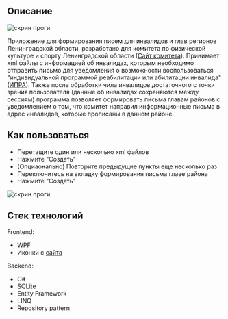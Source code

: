 <h2> Описание </h2>
<img src="https://github.com/user-attachments/assets/91a77269-1bdf-4633-ba2e-b0a5e054f430" alt="скрин проги">

Приложение для формирования писем для инвалидов и глав регионов Ленинградской области, разработано для комитета по физической культуре и спорту Ленинградской области (<a href="https://sport.lenobl.ru/" target="_blank">Сайт комитета</a>). Принимает xml файлы с информацией об инвалидах, которым необходимо отправить письмо для уведомления о возможности воспользоваться "индивидуальной программой реабилитации или абилитации инвалида" (<a href="https://47.gbmse.ru/reabilitaciya-i-abilitaciya-invalidov/" target="_blank">ИПРА</a>). Также после обработки чила инвалидов достаточного с точки зрения пользователя (данные об инвалидах сохраняются между сессиям) программа позволяет формировать письма главам районов с уведомлением о том, что комитет направил информационные письма в адрес инвалидов, которые прописаны в данном районе. 

<h2>Как пользоваться</h2>
  <ul>
    <li>Перетащите один или несколько xml файлов</li>
    <li>Нажмите "Создать"</li>
    <li>(Опциаонально) Повторите предыдущие пункты еще несколько раз</li>
    <li>Переключитесь на вкладку формирования письма главе района</li>
    <li>Нажмите "Создать"</li>
  </ul>

<img src="https://github.com/OneCreator14/XML_Handler/blob/main/XML_Handler/Resources/IPRA_Work%206.gif" alt="скрин проги">

<h2>Стек технологий</h2>
Frontend:
<ul>
  <li>WPF</li>
  <li>Иконки с <a href="https://icons8.ru/icons" target="_blank">сайта</a></li>
</ul>

Backend:
<ul>
  <li>C#</li>
  <li>SQLite</li>
  <li>Entity Framework</li>
  <li>LINQ</li>
  <li>Repository pattern</li>
</ul>
